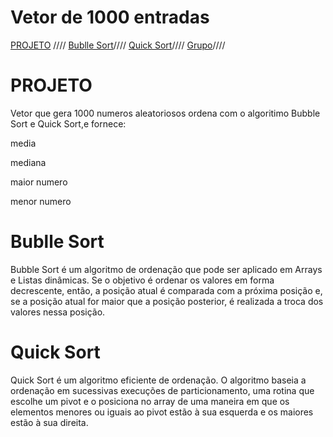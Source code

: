 <h1>Vetor de 1000 entradas</h1>
<p<align*centerp>
    <a href="PROJETO">PROJETO</a> ////
    <a href="Bublle Sort">Bublle Sort</a>////
    <a href="Quick Sort">Quick Sort</a>////
     <a href="Grupo">Grupo</a>////

   <h1>PROJETO</h1>
   <p>Vetor que gera 1000 numeros aleatoriosos ordena com o algoritimo Bubble Sort e Quick Sort,e fornece:<p>
     <p>media</p>
     <p>mediana<p>
     <p>maior numero<p>
     <p>menor numero<p>
  <h1>Bublle Sort</h1>
    <p>Bubble Sort é um algoritmo de ordenação que pode ser aplicado em Arrays e Listas dinâmicas. Se o objetivo é ordenar os valores em forma decrescente, então, a posição atual é comparada com a próxima posição e, se a posição atual for maior que a posição posterior, é realizada a troca dos valores nessa posição.<p>
    <h1>Quick Sort</h1>
    <p>Quick Sort é um algoritmo eficiente de ordenação. O algoritmo baseia a ordenação em sucessivas execuções de particionamento, uma rotina que escolhe um pivot e o posiciona no array de uma maneira em que os elementos menores ou iguais ao pivot estão à sua esquerda e os maiores estão à sua direita.<p>
   
   
